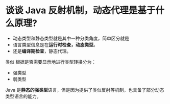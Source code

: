 

# 谈谈 Java 反射机制，动态代理是基于什么原理?

- 动态类型和静态类型就是其中一种分类角度，简单区分就是
- 语言类型信息是在**运行时检查，动态类型**。
- 还是**编译期检查**，静态代理。


类似 根据是否需要显示地进行类型转换分为：
- 强类型
- 弱类型

Java 是**静态的强类型**语言，但是因为提供了类似反射等机制，也具备了部分动态类型语言的能力。